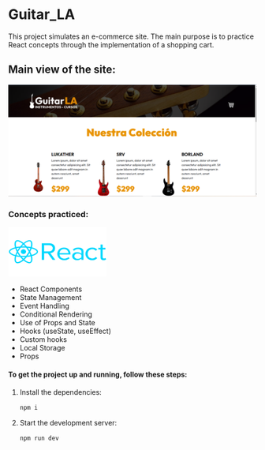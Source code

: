 # Guitar_LA

This project simulates an e-commerce site. The main purpose is to practice React concepts through the implementation of a shopping cart.

## Main view of the site:

![Main_View](./src/assets/scr_main_view.PNG)

### Concepts practiced:

<img src="./src/assets/React-Symbol.png" alt="React_Logo" width="200" height="100">

- React Components
- State Management
- Event Handling
- Conditional Rendering
- Use of Props and State
- Hooks (useState, useEffect)
- Custom hooks
- Local Storage
- Props

#### To get the project up and running, follow these steps:

1. Install the dependencies:

   ```bash
   npm i
   ```

2. Start the development server:
   ```bash
   npm run dev
   ```
